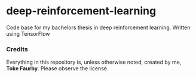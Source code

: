 # deep-reinforcement-learning
Code base for my bachelors thesis in deep reinforcement learning. Written using TensorFlow


### Credits
Everything in this repository is, unless otherwise noted, created by me, **Toke Faurby**. Please observe the license.
